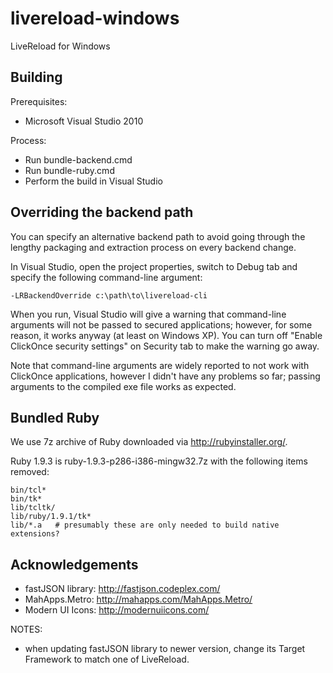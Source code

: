 livereload-windows
==================

LiveReload for Windows


## Building

Prerequisites:

* Microsoft Visual Studio 2010

Process:

* Run bundle-backend.cmd
* Run bundle-ruby.cmd
* Perform the build in Visual Studio


## Overriding the backend path

You can specify an alternative backend path to avoid going through the lengthy packaging and extraction process on every backend change.

In Visual Studio, open the project properties, switch to Debug tab and specify the following command-line argument:

    -LRBackendOverride c:\path\to\livereload-cli

When you run, Visual Studio will give a warning that command-line arguments will not be passed to secured applications; however, for some reason, it works anyway (at least on Windows XP). You can turn off "Enable ClickOnce security settings" on Security tab to make the warning go away.

Note that command-line arguments are widely reported to not work with ClickOnce applications, however I didn't have any problems so far; passing arguments to the compiled exe file works as expected.


## Bundled Ruby

We use 7z archive of Ruby downloaded via http://rubyinstaller.org/.

Ruby 1.9.3 is ruby-1.9.3-p286-i386-mingw32.7z with the following items removed:

	bin/tcl*
	bin/tk*
	lib/tcltk/
	lib/ruby/1.9.1/tk*
	lib/*.a   # presumably these are only needed to build native extensions?


## Acknowledgements

* fastJSON library:      http://fastjson.codeplex.com/
* MahApps.Metro:         http://mahapps.com/MahApps.Metro/
* Modern UI Icons:       http://modernuiicons.com/

NOTES:

* when updating fastJSON library to newer version, change its Target Framework to match one of LiveReload.

